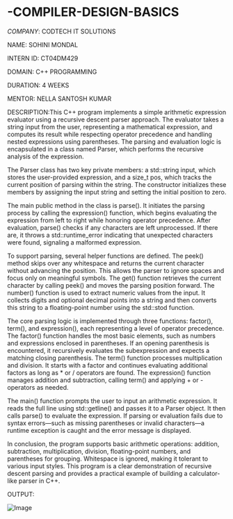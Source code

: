 # -COMPILER-DESIGN-BASICS

*COMPANY*: CODTECH IT SOLUTIONS

NAME: SOHINI MONDAL

INTERN ID: CT04DM429

DOMAIN: C++ PROGRAMMING

DURATION: 4 WEEKS

MENTOR: NELLA SANTOSH KUMAR

DESCRIPTION:This C++ program implements a simple arithmetic expression evaluator using a recursive descent parser approach. The evaluator takes a string input from the user, representing a mathematical expression, and computes its result while respecting operator precedence and handling nested expressions using parentheses. The parsing and evaluation logic is encapsulated in a class named Parser, which performs the recursive analysis of the expression.

The Parser class has two key private members: a std::string input, which stores the user-provided expression, and a size_t pos, which tracks the current position of parsing within the string. The constructor initializes these members by assigning the input string and setting the initial position to zero.

The main public method in the class is parse(). It initiates the parsing process by calling the expression() function, which begins evaluating the expression from left to right while honoring operator precedence. After evaluation, parse() checks if any characters are left unprocessed. If there are, it throws a std::runtime_error indicating that unexpected characters were found, signaling a malformed expression.

To support parsing, several helper functions are defined. The peek() method skips over any whitespace and returns the current character without advancing the position. This allows the parser to ignore spaces and focus only on meaningful symbols. The get() function retrieves the current character by calling peek() and moves the parsing position forward. The number() function is used to extract numeric values from the input. It collects digits and optional decimal points into a string and then converts this string to a floating-point number using the std::stod function.

The core parsing logic is implemented through three functions: factor(), term(), and expression(), each representing a level of operator precedence. The factor() function handles the most basic elements, such as numbers and expressions enclosed in parentheses. If an opening parenthesis is encountered, it recursively evaluates the subexpression and expects a matching closing parenthesis. The term() function processes multiplication and division. It starts with a factor and continues evaluating additional factors as long as * or / operators are found. The expression() function manages addition and subtraction, calling term() and applying + or - operators as needed.

The main() function prompts the user to input an arithmetic expression. It reads the full line using std::getline() and passes it to a Parser object. It then calls parse() to evaluate the expression. If parsing or evaluation fails due to syntax errors—such as missing parentheses or invalid characters—a runtime exception is caught and the error message is displayed.

In conclusion, the program supports basic arithmetic operations: addition, subtraction, multiplication, division, floating-point numbers, and parentheses for grouping. Whitespace is ignored, making it tolerant to various input styles. This program is a clear demonstration of recursive descent parsing and provides a practical example of building a calculator-like parser in C++.

OUTPUT:

![Image](https://github.com/user-attachments/assets/85d4cfdc-6ebf-4867-bae6-908769d71aaa)
